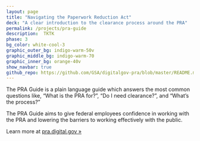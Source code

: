 ```yaml
---
layout: page
title: "Navigating the Paperwork Reduction Act"
deck: "A clear introduction to the clearance process around the PRA"
permalink: /projects/pra-guide
description:  TKTK
phase: 3
bg_color: white-cool-3
graphic_outer_bg: indigo-warm-50v
graphic_middle_bg: indigo-warm-70
graphic_inner_bg: orange-40v
show_navbar: true
github_repo: https://github.com/GSA/digitalgov-pra/blob/master/README.md
---
```


The PRA Guide is a plain language guide which answers the most common questions like, “What is the PRA for?”, “Do I need clearance?”, and “What’s the process?”

The PRA Guide  aims to give federal employees confidence in working with the PRA and lowering the barriers to working effectively with the public.

Learn more at [pra.digital.gov »](https://pra.digital.gov)
